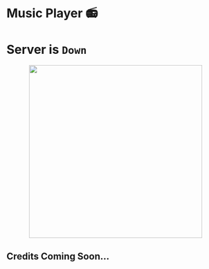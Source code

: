 # Music Player 📻

# Server is `Down`

<p align="center"><a href="https://t.me/SDBOTs_Inifinity"><img src="https://telegra.ph/file/6d135ea16750773d61dec.png" width="400"></a></p>
<p align="center">

  
## Credits Coming Soon...
